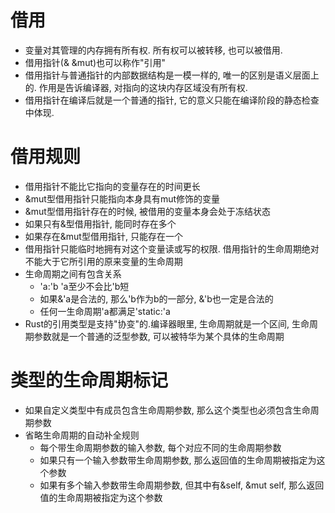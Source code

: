 # 借用

- 变量对其管理的内存拥有所有权. 所有权可以被转移, 也可以被借用.
- 借用指针(& &mut)也可以称作"引用"
- 借用指针与普通指针的内部数据结构是一模一样的, 唯一的区别是语义层面上的. 作用是告诉编译器, 对指向的这块内存区域没有所有权.
- 借用指针在编译后就是一个普通的指针, 它的意义只能在编译阶段的静态检查中体现.

# 借用规则

- 借用指针不能比它指向的变量存在的时间更长
- &mut型借用指针只能指向本身具有mut修饰的变量
- &mut型借用指针存在的时候, 被借用的变量本身会处于冻结状态
- 如果只有&型借用指针, 能同时存在多个
- 如果存在&mut型借用指针, 只能存在一个
- 借用指针只能临时地拥有对这个变量读或写的权限. 借用指针的生命周期绝对不能大于它所引用的原来变量的生命周期
- 生命周期之间有包含关系
	- 'a:'b  'a至少不会比'b短
	- 如果&'a是合法的, 那么'b作为b的一部分, &'b也一定是合法的
	- 任何一生命周期'a都满足'static:'a
- Rust的引用类型是支持"协变"的.编译器眼里, 生命周期就是一个区间, 生命周期参数就是一个普通的泛型参数, 可以被特华为某个具体的生命周期

# 类型的生命周期标记

- 如果自定义类型中有成员包含生命周期参数, 那么这个类型也必须包含生命周期参数
- 省略生命周期的自动补全规则
	- 每个带生命周期参数的输入参数, 每个对应不同的生命周期参数
	- 如果只有一个输入参数带生命周期参数, 那么返回值的生命周期被指定为这个参数
	- 如果有多个输入参数带生命周期参数, 但其中有&self, &mut self, 那么返回值的生命周期被指定为这个参数